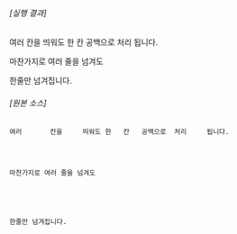 ###### [실행 결과]

여러       칸을     띄워도 한   칸   공백으로  처리     됩니다.




마찬가지로 여러 줄을 넘겨도





한줄만 넘겨집니다.

###### [원본 소스]

```
여러       칸을     띄워도 한   칸   공백으로  처리     됩니다.




마찬가지로 여러 줄을 넘겨도





한줄만 넘겨집니다.
```
